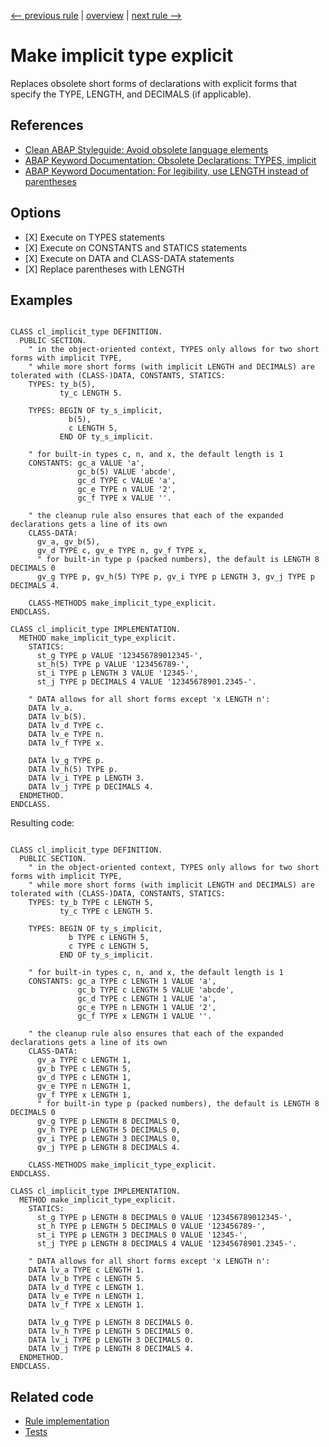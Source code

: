 [<-- previous rule](ChainOfOneRule.md) | [overview](../rules.md) | [next rule -->](FinalVariableRule.md)

# Make implicit type explicit

Replaces obsolete short forms of declarations with explicit forms that specify the TYPE, LENGTH, and DECIMALS \(if applicable\).

## References

* [Clean ABAP Styleguide: Avoid obsolete language elements](https://github.com/SAP/styleguides/blob/main/clean-abap/CleanABAP.md#avoid-obsolete-language-elements)
* [ABAP Keyword Documentation: Obsolete Declarations: TYPES, implicit](https://help.sap.com/doc/abapdocu_latest_index_htm/latest/en-US/index.htm?file=abaptypes_implicit.htm)
* [ABAP Keyword Documentation: For legibility, use LENGTH instead of parentheses](https://help.sap.com/doc/abapdocu_latest_index_htm/latest/en-US/index.htm?file=abapdata_simple.htm)

## Options

* \[X\] Execute on TYPES statements
* \[X\] Execute on CONSTANTS and STATICS statements
* \[X\] Execute on DATA and CLASS-DATA statements
* \[X\] Replace parentheses with LENGTH

## Examples


```ABAP

CLASS cl_implicit_type DEFINITION.
  PUBLIC SECTION.
    " in the object-oriented context, TYPES only allows for two short forms with implicit TYPE,
    " while more short forms (with implicit LENGTH and DECIMALS) are tolerated with (CLASS-)DATA, CONSTANTS, STATICS:
    TYPES: ty_b(5),
           ty_c LENGTH 5.

    TYPES: BEGIN OF ty_s_implicit,
             b(5),
             c LENGTH 5,
           END OF ty_s_implicit.

    " for built-in types c, n, and x, the default length is 1
    CONSTANTS: gc_a VALUE 'a',
               gc_b(5) VALUE 'abcde',
               gc_d TYPE c VALUE 'a',
               gc_e TYPE n VALUE '2',
               gc_f TYPE x VALUE ''.

    " the cleanup rule also ensures that each of the expanded declarations gets a line of its own
    CLASS-DATA:
      gv_a, gv_b(5),
      gv_d TYPE c, gv_e TYPE n, gv_f TYPE x,
      " for built-in type p (packed numbers), the default is LENGTH 8 DECIMALS 0
      gv_g TYPE p, gv_h(5) TYPE p, gv_i TYPE p LENGTH 3, gv_j TYPE p DECIMALS 4.

    CLASS-METHODS make_implicit_type_explicit.
ENDCLASS.

CLASS cl_implicit_type IMPLEMENTATION.
  METHOD make_implicit_type_explicit.
    STATICS:
      st_g TYPE p VALUE '123456789012345-',
      st_h(5) TYPE p VALUE '123456789-',
      st_i TYPE p LENGTH 3 VALUE '12345-',
      st_j TYPE p DECIMALS 4 VALUE '12345678901.2345-'.

    " DATA allows for all short forms except 'x LENGTH n':
    DATA lv_a.
    DATA lv_b(5).
    DATA lv_d TYPE c.
    DATA lv_e TYPE n.
    DATA lv_f TYPE x.

    DATA lv_g TYPE p.
    DATA lv_h(5) TYPE p.
    DATA lv_i TYPE p LENGTH 3.
    DATA lv_j TYPE p DECIMALS 4.
  ENDMETHOD.
ENDCLASS.
```

Resulting code:

```ABAP

CLASS cl_implicit_type DEFINITION.
  PUBLIC SECTION.
    " in the object-oriented context, TYPES only allows for two short forms with implicit TYPE,
    " while more short forms (with implicit LENGTH and DECIMALS) are tolerated with (CLASS-)DATA, CONSTANTS, STATICS:
    TYPES: ty_b TYPE c LENGTH 5,
           ty_c TYPE c LENGTH 5.

    TYPES: BEGIN OF ty_s_implicit,
             b TYPE c LENGTH 5,
             c TYPE c LENGTH 5,
           END OF ty_s_implicit.

    " for built-in types c, n, and x, the default length is 1
    CONSTANTS: gc_a TYPE c LENGTH 1 VALUE 'a',
               gc_b TYPE c LENGTH 5 VALUE 'abcde',
               gc_d TYPE c LENGTH 1 VALUE 'a',
               gc_e TYPE n LENGTH 1 VALUE '2',
               gc_f TYPE x LENGTH 1 VALUE ''.

    " the cleanup rule also ensures that each of the expanded declarations gets a line of its own
    CLASS-DATA:
      gv_a TYPE c LENGTH 1,
      gv_b TYPE c LENGTH 5,
      gv_d TYPE c LENGTH 1,
      gv_e TYPE n LENGTH 1,
      gv_f TYPE x LENGTH 1,
      " for built-in type p (packed numbers), the default is LENGTH 8 DECIMALS 0
      gv_g TYPE p LENGTH 8 DECIMALS 0,
      gv_h TYPE p LENGTH 5 DECIMALS 0,
      gv_i TYPE p LENGTH 3 DECIMALS 0,
      gv_j TYPE p LENGTH 8 DECIMALS 4.

    CLASS-METHODS make_implicit_type_explicit.
ENDCLASS.

CLASS cl_implicit_type IMPLEMENTATION.
  METHOD make_implicit_type_explicit.
    STATICS:
      st_g TYPE p LENGTH 8 DECIMALS 0 VALUE '123456789012345-',
      st_h TYPE p LENGTH 5 DECIMALS 0 VALUE '123456789-',
      st_i TYPE p LENGTH 3 DECIMALS 0 VALUE '12345-',
      st_j TYPE p LENGTH 8 DECIMALS 4 VALUE '12345678901.2345-'.

    " DATA allows for all short forms except 'x LENGTH n':
    DATA lv_a TYPE c LENGTH 1.
    DATA lv_b TYPE c LENGTH 5.
    DATA lv_d TYPE c LENGTH 1.
    DATA lv_e TYPE n LENGTH 1.
    DATA lv_f TYPE x LENGTH 1.

    DATA lv_g TYPE p LENGTH 8 DECIMALS 0.
    DATA lv_h TYPE p LENGTH 5 DECIMALS 0.
    DATA lv_i TYPE p LENGTH 3 DECIMALS 0.
    DATA lv_j TYPE p LENGTH 8 DECIMALS 4.
  ENDMETHOD.
ENDCLASS.
```

## Related code

* [Rule implementation](../../com.sap.adt.abapcleaner/src/com/sap/adt/abapcleaner/rules/declarations/ImplicitTypeRule.java)
* [Tests](../../test/com.sap.adt.abapcleaner.test/src/com/sap/adt/abapcleaner/rules/declarations/ImplicitTypeTest.java)

